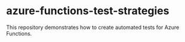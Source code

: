 # azure-functions-test-strategies
This repository demonstrates how to create automated tests for Azure Functions.

